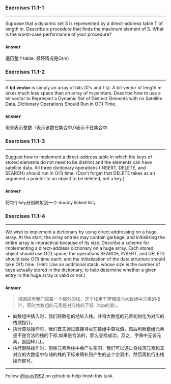 ### Exercises 11.1-1
***
Suppose that a dynamic set S is represented by a direct-address table T of length m. Describe a procedure that finds the maximum element of S. What is the worst-case performance of your procedure?


### `Answer`
遍历整个table. 最坏情况是O(m)


### Exercises 11.1-2
***
A **bit vector** is simply an array of bits (0's and 1's). A bit vector of length m takes much less space than an array of m pointers. Describe how to use a bit vector to Represent a Dynamic Set of Distinct Elements with no Satellite Data. Dictionary Operations Should Run in O(1) Time.

### `Answer`
用来表示整数. 1表示该数在集合中,0表示不在集合中.

### Exercises 11.1-3
***
Suggest how to implement a direct-address table in which the keys of stored elements do not need to be distinct and the elements can have satellite data. All three dictionary operations (INSERT, DELETE, and SEARCH) should run in O(1) time. (Don't forget that DELETE takes as an argument a pointer to an object to be deleted, not a key.)

### `Answer`
将每个key分别映射到一个 doubly linked list。

### Exercises 11.1-4
***
We wish to implement a dictionary by using direct addressing on a huge array. At the start, the array entries may contain garbage, and initializing the entire array is impractical because of its size. Describe a scheme for implementing a direct-address dictionary on a huge array. Each stored object should use O(1) space; the operations SEARCH, INSERT, and DELETE should take O(1) time each; and the initialization of the data structure should take O(1) time. (Hint: Use an additional stack, whose size is the number of keys actually stored in the dictionary, to help determine whether a given entry in the huge array is valid or not.)

### `Answer`
> 根据提示我们需要一个额外的栈，这个栈用于存储指向大数组中元素的指针，同时大数组的元素是对应栈的下标（top的值）。

- 向数组中插入时，我们将数组的地址入栈，并将大数组的元素初始化为对应的栈顶指针。
- 执行查找操作时，我们首先通过直接寻址在数组中查找值，然后判断数组元素是不是合法的栈的下标,如果是合法的，那么查找成功，反之，字典中无该元素，返回NULL。
-  执行删除操作时，删除元素后栈中会产生空洞，我们可以通过将栈顶元素和其对应的大数组中存储的栈的下标来填补到产生的这个空洞中，然后再执行出栈操作即可。


***
Follow [@louis1992](https://github.com/gzc) on github to help finish this task.

